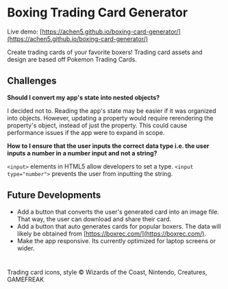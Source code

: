 # Boxing Trading Card Generator

Live demo: [https://achen5.github.io/boxing-card-generator/](https://achen5.github.io/boxing-card-generator/)

Create trading cards of your favorite boxers! Trading card assets and design are based off Pokemon Trading Cards. 

## Challenges

**Should I convert my app's state into nested objects?**

I decided not to. Reading the app's state may be easier if it was organized into objects. However, updating a property would require rerendering the property's object, instead of just the property. This could cause performance issues if the app were to expand in scope.

**How to I ensure that the user inputs the correct data type i.e. the user inputs a number in a number input and not a string?**

`<input>` elements in HTML5 allow developers to set a type. `<input type="number">` prevents the user from inputting the string.


## Future Developments
- Add a button that converts the user's generated card into an image file. That way, the user can download and share their card.
- Add a button that auto generates cards for popular boxers. The data will likely be obtained from [https://boxrec.com/](https://boxrec.com/).
- Make the app responsive. Its currently optimized for laptop screens or wider.









#
Trading card icons, style © Wizards of the Coast, Nintendo, Creatures, GAMEFREAK
